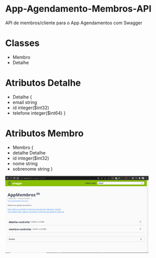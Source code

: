 # App-Agendamento-Membros-API
API de membros/cliente para o App Agendamentos com Swagger

# Classes
- Membro
- Detalhe

# Atributos Detalhe

- Detalhe {
- email	string
- id	integer($int32)
- telefone	integer($int64)
}

# Atributos Membro

- Membro {
- detalhe	Detalhe
- id	integer($int32)
- nome	string
- sobrenome	string
}



<img src="./imagens/swagger.PNG" width="90%" >
